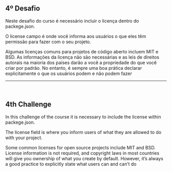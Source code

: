 ## 4º Desafio

Neste desafio do curso é necessário incluir o licença dentro do packege.json.

O license campo é onde você informa aos usuários o que eles têm permissão para fazer com o seu projeto.

Algumas licenças comuns para projetos de código aberto incluem MIT e BSD. As informações da licença não são necessárias e as leis de direitos autorais na maioria dos países darão a você a propriedade do que você criar por padrão. No entanto, é sempre uma boa prática declarar explicitamente o que os usuários podem e não podem fazer


<hr>
<br>

## 4th Challenge

In this challenge of the course it is necessary to include the license within packege.json.


The license field is where you inform users of what they are allowed to do with your project.

Some common licenses for open source projects include MIT and BSD. License information is not required, and copyright laws in most countries will give you ownership of what you create by default. However, it’s always a good practice to explicitly state what users can and can’t do
